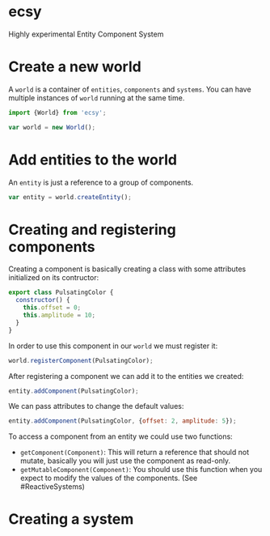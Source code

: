 # ecsy
Highly experimental Entity Component System

# Create a new world
A `world` is a container of `entities`,  `components` and `systems`. You can have multiple instances of `world` running at the same time.

```javascript
import {World} from 'ecsy';

var world = new World();
```

# Add entities to the world
An `entity` is just a reference to a group of components.

```javascript
var entity = world.createEntity();
```

# Creating and registering components
Creating a component is basically creating a class with some attributes initialized on its contructor:
```javascript
export class PulsatingColor {
  constructor() {
    this.offset = 0;
    this.amplitude = 10;
  }
}
```

In order to use this component in our `world` we must register it:
```javascript
world.registerComponent(PulsatingColor);
```

After registering a component we can add it to the entities we created:
```javascript
entity.addComponent(PulsatingColor);
```

We can pass attributes to change the default values:
```javascript
entity.addComponent(PulsatingColor, {offset: 2, amplitude: 5});
```

To access a component from an entity we could use two functions:
- `getComponent(Component)`: This will return a reference that should not mutate, basically you will just use the component as read-only.
- `getMutableComponent(Component)`: You should use this function when you expect to modify the values of the components. (See #ReactiveSystems)

# Creating a system
